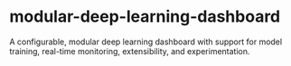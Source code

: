 # modular-deep-learning-dashboard
A configurable, modular deep learning dashboard with support for model training, real-time monitoring, extensibility, and experimentation.

